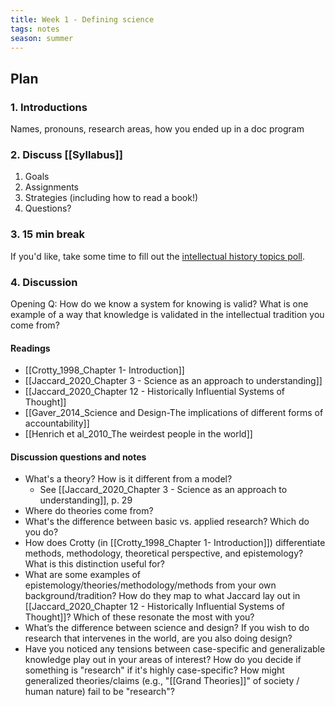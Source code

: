```yaml
---
title: Week 1 - Defining science
tags: notes
season: summer
---
```


## Plan

### 1. Introductions
Names, pronouns, research areas, how you ended up in a doc program

### 2. Discuss [[Syllabus]]
1. Goals
2. Assignments
3. Strategies (including how to read a book!)
4. Questions?

### 3. 15 min break
If you'd like, take some time to fill out the [intellectual history topics poll](https://umd.instructure.com/courses/1312227/quizzes/1452914?module_item_id=10823989).

### 4. Discussion

Opening Q: How do we know a system for knowing is valid? What is one example of a way that knowledge is validated in the intellectual tradition you come from?

#### Readings
- [[Crotty_1998_Chapter 1- Introduction]]
- [[Jaccard_2020_Chapter 3 - Science as an approach to understanding]]
- [[Jaccard_2020_Chapter 12 - Historically Influential Systems of Thought]]
- [[Gaver_2014_Science and Design-The implications of different forms of accountability]]
- [[Henrich et al_2010_The weirdest people in the world]]

#### Discussion questions and notes
- What's a theory? How is it different from a model?
	- See [[Jaccard_2020_Chapter 3 - Science as an approach to understanding]], p. 29
- Where do theories come from?
- What's the difference between basic vs. applied research? Which do you do?
- How does Crotty (in [[Crotty_1998_Chapter 1- Introduction]]) differentiate methods, methodology, theoretical perspective, and epistemology? What is this distinction useful for?
- What are some examples of epistemology/theories/methodology/methods from your own background/tradition? How do they map to what Jaccard lay out in [[Jaccard_2020_Chapter 12 - Historically Influential Systems of Thought]]? Which of these resonate the most with you?
- What’s the difference between science and design? If you wish to do research that intervenes in the world, are you also doing design?
- Have you noticed any tensions between case-specific and generalizable knowledge play out in your areas of interest? How do you decide if something is "research" if it's highly case-specific? How might generalized theories/claims (e.g., "[[Grand Theories]]" of society / human nature) fail to be "research"?



